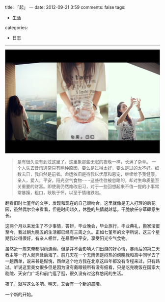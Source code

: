 title: 「起」 一
date: 2012-09-21 3:59
comments: false
tags:
- 生活

categories:
- 日志
---

![](/images/qi-1.jpg)

> 是有很久没有到过这里了。这里象那些无眠的夜晚一样，长满了杂草。
> 一个人失去音讯通常只有两种原因，要么是过得太好，要么是过的太不好。细数去日，我自然是前者。命运依旧是待我以优厚和恩宠，继续给予我健康，亲人，爱人，平安，阳光空气食物⋯⋯这些往往被忽略的，却对生命质量至关重要的财富。即使我仍然难改旧习，对于一些回想起来不值一提的小事常常暴躁，粗口，耿耿于怀，以至于情绪跌宕。

翻看旧时七堇年的文字，发现和现在的自己很吻合。这里就像是无人打理的后花园，虽然偶尔会来看看，但是时间越久，休整的热情就越低，干脆放任杂草肆意生长。
<!--more-->

这两个月以来发生了不少事情，答辩，毕业晚会，毕业旅行，毕业典礼，搬家滚蛋至今，我过朝九晚五的生活都已经有三周之久。正如七堇年的文字所说，这三个星期我过得很好，有亲人相伴，在暴雨中平安，享受阳光空气食物。

虽然近一周来帝都阴雨连绵，但是并不会影响人们出游的好心情，暴雨后的第二天教主等一行人就奔赴后海了。前几天在一个无雨但是闷热的傍晚我和高中同学去了一趟西单，说来甚是惭愧，西单这个地方我在北京这四年都没有专程来过，只有路过。听说这里美女很多但是因为没有戴眼镜所有没有细看，只是吃完晚饭在国家大剧院、天安门广场和前门逛了逛，很久没有过这样悠闲的生活。

夜了，就写这么多吧。明天，又会有一个新的晨曦。

一个新的开始。
